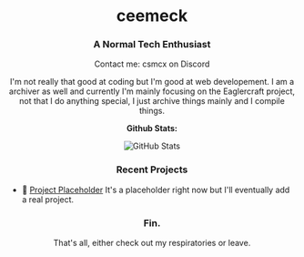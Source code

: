 <!-- Basic Info -->
<h1 align="center">ceemeck</h1>
<h3 align="center">A Normal Tech Enthusiast</h3>

<p align="center">
  Contact me: csmcx on Discord
</p>

<!-- Boring Introduction -->
<p align="center">
  I'm not really that good at coding but I'm good at web developement. I am a archiver as well and currently I'm mainly focusing on the Eaglercraft project, not that I do anything special, I just archive things mainly and I compile things.
</p>

<!-- Github Stats -->
<p align="center">
  <strong>Github Stats:</strong>
</p>

<!-- GitHub Stats -->
<p align="center">
  <img src="https://github-readme-stats.vercel.app/api?username=ceemeck&show_icons=true&count_private=true&theme=dracula" alt="GitHub Stats">
</p>

<!-- Recent Projects -->
<h3 align="center">Recent Projects</h3>
<ul>
  <li>🚀 <a href="https://example.com">Project Placeholder</a> It's a placeholder right now but I'll eventually add a real project.</li>
</ul>

<!-- Fin -->
<h3 align="center">Fin.</h3>
<p align="center">
  That's all, either check out my respiratories or leave.
</p>
